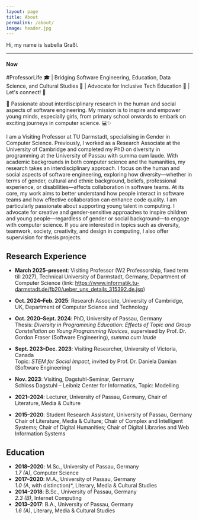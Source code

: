 ```yaml
---
layout: page
title: About
permalink: /about/
image: header.jpg
---
```


Hi, my name is Isabella Graßl.

***

#### Now
#ProfessorLife 🎓 | Bridging Software Engineering, Education, Data Science, and Cultural Studies 🤖 | Advocate for Inclusive Tech Education 🦄 | Let's connect! 💜

🚀 Passionate about interdisciplinary research in the human and social aspects of software engineering. My mission is to inspire and empower young minds, especially girls, from primary school onwards to embark on exciting journeys in computer science. 💻✨

I am a Visiting Professor at TU Darmstadt, specialising in Gender in Computer Science. Previously, I worked as a Research Associate at the University of Cambridge and completed my PhD on diversity in programming at the University of Passau with summa cum laude.
With academic backgrounds in both computer science and the humanities, my research takes an interdisciplinary approach. I focus on the human and social aspects of software engineering, exploring how diversity—whether in terms of gender, cultural and ethnic background, beliefs, professional experience, or disabilities—affects collaboration in software teams. At its core, my work aims to better understand how people interact in software teams and how effective collaboration can enhance code quality.
I am particularly passionate about supporting young talent in computing. I advocate for creative and gender-sensitive approaches to inspire children and young people—regardless of gender or social background—to engage with computer science.
If you are interested in topics such as diversity, teamwork, society, creativity, and design in computing, I also offer supervision for thesis projects.


## Research Experience
- **March 2025–present**: Visiting Professor (W2 Professorship, fixed term till 2027), Technical University of Darmstadt, Germany, Department of Computer Science (link: https://www.informatik.tu-darmstadt.de/fb20/ueber_uns_details_315392.de.jsp)

- **Oct. 2024–Feb. 2025**: Research Associate, University of Cambridge, UK, Department of Computer Science and Technology
- **Oct. 2020–Sept. 2024**: PhD, University of Passau, Germany  
  Thesis: *Diversity in Programming Education: Effects of Topic and Group Constellation on Young Programming Novices*, supervised by Prof. Dr. Gordon Fraser (Software Engineering), *summa cum laude*
- **Sept. 2023–Dec. 2023**: Visiting Researcher, University of Victoria, Canada  
  Topic: *STEM for Social Impact*, invited by Prof. Dr. Daniela Damian (Software Engineering)
- **Nov. 2023**: Visiting, Dagstuhl-Seminar, Germany  
  Schloss Dagstuhl – Leibniz Center for Informatics, Topic: Modelling
- **2021–2024**: Lecturer, University of Passau, Germany, Chair of Literature, Media & Culture
- **2015–2020**: Student Research Assistant, University of Passau, Germany  
  Chair of Literature, Media & Culture; Chair of Complex and Intelligent Systems; Chair of Digital Humanities; Chair of Digital Libraries and Web Information Systems

## Education
- **2018–2020**: M.Sc., University of Passau, Germany  
  *1.7 (A)*, Computer Science
- **2017–2020**: M.A., University of Passau, Germany  
  *1.0 (A*, with distinction)*, Literary, Media & Cultural Studies
- **2014–2018**: B.Sc., University of Passau, Germany  
  *2.3 (B)*, Internet Computing
- **2013–2017**: B.A., University of Passau, Germany  
  *1.6 (A)*, Literary, Media & Cultural Studies
